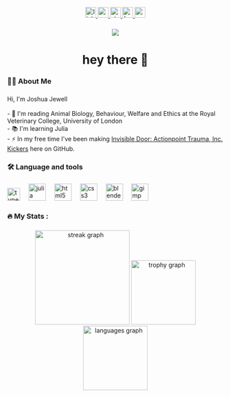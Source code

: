 <div align="center">
  <a href="https://www.linkedin.com/in/joshua-jewell/" target="_blank">
    <img src="https://img.shields.io/static/v1?message=LinkedIn&logo=linkedin&label=&color=0077B5&logoColor=white&labelColor=&style=for-the-badge" height="25" alt="linkedin logo"  />
  </a>
  <a href="https://www.youtube.com/@jraphics" target="_blank">
    <img src="https://img.shields.io/static/v1?message=Youtube&logo=youtube&label=&color=FF0000&logoColor=white&labelColor=&style=for-the-badge" height="25" alt="youtube logo"  />
  </a>
  <a href="https://stackoverflow.com/users/24347779/joshua-jewell" target="_blank">
    <img src="https://img.shields.io/static/v1?message=Stackoverflow&logo=stackoverflow&label=&color=FE7A16&logoColor=white&labelColor=&style=for-the-badge" height="25" alt="stackoverflow logo"  />
  </a>
  <a href="https://www.behance.net/joshuajewell1" target="_blank">
    <img src="https://img.shields.io/static/v1?message=Behance&logo=behance&label=&color=1769ff&logoColor=white&labelColor=&style=for-the-badge" height="25" alt="behance logo"  />
  </a>
  <a href="https://unsplash.com/@joshuajewell" target="_blank">
    <img src="https://img.shields.io/static/v1?message=Unsplash&logo=unsplash&label=&color=111&logoColor=white&labelColor=&style=for-the-badge" height="25" alt="unsplash logo"  />
  </a>
</div>

###

<div align="center">
  <img src="https://visitor-badge.laobi.icu/badge?page_id=JoshuaJewell.JoshuaJewell&"  />
</div>

###

<h1 align="center">hey there 👋</h1>

###

<h3 align="left">👩‍💻  About Me</h3>

###

<p align="left">Hi, I'm Joshua Jewell<br><br>- 🔭 I'm reading Animal Biology, Behaviour, Welfare and Ethics at the Royal Veterinary College, University of London<br>- 📚 I'm learning Julia<br>- ⚡ In my free time I've been making <a href = "https://github.com/JoshuaJewell/IDApTIK">Invisible Door: Actionpoint Trauma, Inc. Kickers</a> here on GitHub.</p>

###

<h3 align="left">🛠 Language and tools</h3>

###

<div align="left">
  <img src="https://cdn.jsdelivr.net/gh/devicons/devicon/icons/typescript/typescript-original.svg" height="30" alt="typescript logo"  />
  <img width="12" />
  <img src="https://cdn.jsdelivr.net/gh/devicons/devicon/icons/julia/julia-original.svg" height="40" alt="julia logo"  />
  <img width="12" />
  <img src="https://cdn.jsdelivr.net/gh/devicons/devicon/icons/html5/html5-original.svg" height="40" alt="html5 logo"  />
  <img width="12" />
  <img src="https://cdn.jsdelivr.net/gh/devicons/devicon/icons/css3/css3-original.svg" height="40" alt="css3 logo"  />
  <img width="12" />
  <img src="https://cdn.jsdelivr.net/gh/devicons/devicon/icons/blender/blender-original.svg" height="40" alt="blender logo"  />
  <img width="12" />
  <img src="https://cdn.jsdelivr.net/gh/devicons/devicon/icons/gimp/gimp-original.svg" height="40" alt="gimp logo"  />
</div>

###

<h3 align="left">🔥   My Stats :</h3>

###

<div align="center">
  <img src="https://streak-stats.demolab.com?user=JoshuaJewell&locale=en&mode=daily&theme=dark&hide_border=true&border_radius=5&date_format=j%20M%5B%20Y%5D&order=3" height="220" alt="streak graph"  />
  <img src="https://github-profile-trophy.vercel.app?username=JoshuaJewell&column=4&row=1&no-frame=true&no-bg=false&theme=alduin" height="150" alt="trophy graph"  />
  <img src="https://github-readme-stats.vercel.app/api/top-langs?username=JoshuaJewell&locale=en&hide_title=false&layout=compact&card_width=320&langs_count=5&theme=dark&hide_border=true&order=2" height="150" alt="languages graph"  />
</div>

###
